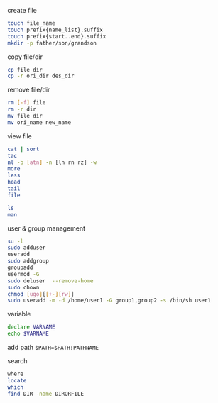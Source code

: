 create file
```sh
touch file_name
touch prefix{name_list}.suffix
touch prefix{start..end}.suffix
mkdir -p father/son/grandson
```

copy file/dir
```sh
cp file dir
cp -r ori_dir des_dir
```

remove file/dir
```sh
rm [-f] file
rm -r dir
mv file dir
mv ori_name new_name
```

view file
```sh
cat | sort
tac
nl -b [atn] -n [ln rn rz] -w
more
less
head
tail
file

ls
man
```

user & group management
```sh
su -l
sudo adduser
useradd
sudo addgroup
groupadd
usermod -G
sudo deluser  --remove-home
sudo chown
chmod [ugo][[+-][rw]]
sudo useradd -m -d /home/user1 -G group1,group2 -s /bin/sh user1
```

variable
```sh
declare VARNAME
echo $VARNAME
```

add path
`$PATH=$PATH:PATHNAME`

search
```sh
where
locate
which
find DIR -name DIRORFILE
```
